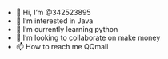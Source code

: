 - 👋 Hi, I’m @342523895
- 👀 I’m interested in Java
- 🌱 I’m currently learning python
- 💞️ I’m looking to collaborate on make money
- 📫 How to reach me QQmail

<!---
342523895/342523895 is a ✨ special ✨ repository because its `README.md` (this file) appears on your GitHub profile.
You can click the Preview link to take a look at your changes.
--->
